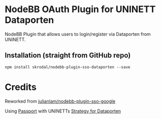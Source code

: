 # NodeBB OAuth Plugin for UNINETT Dataporten

NodeBB Plugin that allows users to login/register via Dataporten from UNINETT. 

## Installation (straight from GitHub repo)

    npm install skrodal/nodebb-plugin-sso-dataporten --save

# Credits 

Reworked from [julianlam/nodebb-plugin-sso-google](https://github.com/julianlam/nodebb-plugin-sso-google)

Using [Passport](https://github.com/jaredhanson/passport) with UNINETTs [Strategy for Dataporten](https://github.com/UNINETT/passport-dataporten)


